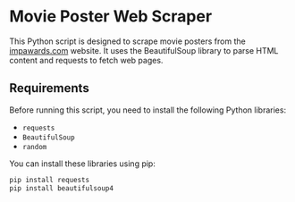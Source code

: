 # Movie Poster Web Scraper

This Python script is designed to scrape movie posters from the [impawards.com](http://www.impawards.com) website. It uses the BeautifulSoup library to parse HTML content and requests to fetch web pages.

## Requirements

Before running this script, you need to install the following Python libraries:

- `requests`
- `BeautifulSoup`
- `random`

You can install these libraries using pip:

```bash
pip install requests
pip install beautifulsoup4
